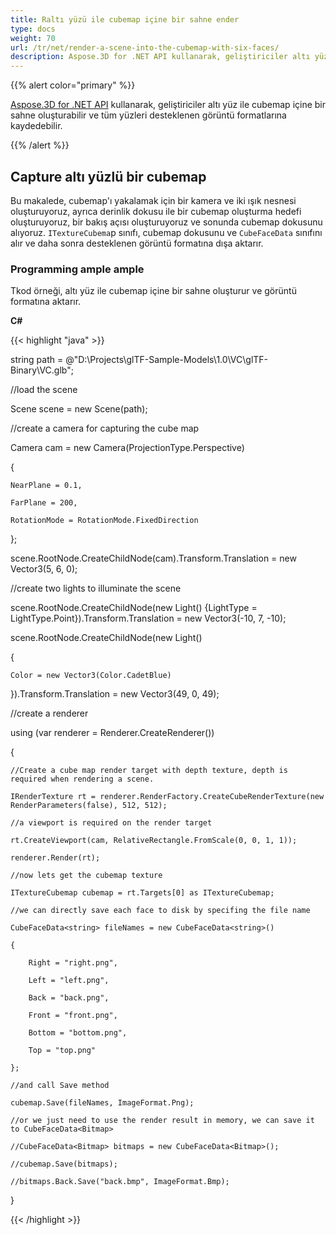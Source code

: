 ```yaml
---
title: Raltı yüzü ile cubemap içine bir sahne ender
type: docs
weight: 70
url: /tr/net/render-a-scene-into-the-cubemap-with-six-faces/
description: Aspose.3D for .NET API kullanarak, geliştiriciler altı yüz ile cubemap içine bir sahne oluşturabilir ve tüm yüzleri desteklenen görüntü formatlarına kaydedebilir.
---
```

{{% alert color="primary" %}}

[Aspose.3D for .NET API](https://products.aspose.com/3d/net/) kullanarak, geliştiriciler altı yüz ile cubemap içine bir sahne oluşturabilir ve tüm yüzleri desteklenen görüntü formatlarına kaydedebilir.

{{% /alert %}}
##  **Capture altı yüzlü bir cubemap**
Bu makalede, cubemap'ı yakalamak için bir kamera ve iki ışık nesnesi oluşturuyoruz, ayrıca derinlik dokusu ile bir cubemap oluşturma hedefi oluşturuyoruz, bir bakış açısı oluşturuyoruz ve sonunda cubemap dokusunu alıyoruz. `ITextureCubema`p sınıfı, cubemap dokusunu ve `CubeFaceData` sınıfını alır ve daha sonra desteklenen görüntü formatına dışa aktarır.
###  **Programming ample ample**
Tkod örneği, altı yüz ile cubemap içine bir sahne oluşturur ve görüntü formatına aktarır.

**C#**

{{< highlight "java" >}}

 string path = @"D:\Projects\glTF-Sample-Models\1.0\VC\glTF-Binary\VC.glb";

//load the scene

Scene scene = new Scene(path);

//create a camera for capturing the cube map

Camera cam = new Camera(ProjectionType.Perspective)

{

    NearPlane = 0.1,

    FarPlane = 200,

    RotationMode = RotationMode.FixedDirection

};

scene.RootNode.CreateChildNode(cam).Transform.Translation = new Vector3(5, 6, 0);

//create two lights to illuminate the scene

scene.RootNode.CreateChildNode(new Light() {LightType = LightType.Point}).Transform.Translation = new Vector3(-10, 7, -10);

scene.RootNode.CreateChildNode(new Light()

{

    Color = new Vector3(Color.CadetBlue)

}).Transform.Translation = new Vector3(49, 0, 49);



//create a renderer

using (var renderer = Renderer.CreateRenderer())

{

    //Create a cube map render target with depth texture, depth is required when rendering a scene.

    IRenderTexture rt = renderer.RenderFactory.CreateCubeRenderTexture(new RenderParameters(false), 512, 512);

    //a viewport is required on the render target

    rt.CreateViewport(cam, RelativeRectangle.FromScale(0, 0, 1, 1));

    renderer.Render(rt);

    //now lets get the cubemap texture

    ITextureCubemap cubemap = rt.Targets[0] as ITextureCubemap;

    //we can directly save each face to disk by specifing the file name

    CubeFaceData<string> fileNames = new CubeFaceData<string>()

    {

        Right = "right.png",

        Left = "left.png",

        Back = "back.png",

        Front = "front.png",

        Bottom = "bottom.png",

        Top = "top.png"

    };

    //and call Save method

    cubemap.Save(fileNames, ImageFormat.Png);

    //or we just need to use the render result in memory, we can save it to CubeFaceData<Bitmap>

    //CubeFaceData<Bitmap> bitmaps = new CubeFaceData<Bitmap>();

    //cubemap.Save(bitmaps);

    //bitmaps.Back.Save("back.bmp", ImageFormat.Bmp);

}

{{< /highlight >}}
